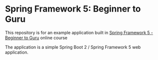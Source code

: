 # Spring Framework 5: Beginner to Guru

This repository is for an example application built in [Spring Framework 5 - Beginner to Guru](https://courses.springframework.guru/p/spring-framework-5-begginer-to-guru) online course

The application is a simple Spring Boot 2 / Spring Framework 5 web application.